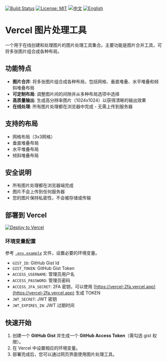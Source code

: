 [![Build Status](https://github.com/DavidKk/vercel-web-scripts/actions/workflows/coverage.workflow.yml/badge.svg)](https://github.com/DavidKk/vercel-web-scripts/actions/workflows/coverage.workflow.yml) [![License: MIT](https://img.shields.io/badge/License-MIT-yellow.svg)](https://opensource.org/licenses/MIT) [![中文](https://img.shields.io/badge/%E6%96%87%E6%A1%A3-%E4%B8%AD%E6%96%87-green?style=flat-square&logo=docs)](https://github.com/DavidKk/vercel-web-scripts/blob/main/README.zh-CN.md) [![English](https://img.shields.io/badge/docs-English-green?style=flat-square&logo=docs)](https://github.com/DavidKk/vercel-web-scripts/blob/main/README.md)

# Vercel 图片处理工具

一个用于在线创建和处理图片的图片处理工具集合。主要功能是图片合并工具，可将多张图片组合成各种布局。

## 功能特点

- **图片合并**: 将多张图片组合成各种布局，包括网格、垂直堆叠、水平堆叠和倾斜堆叠布局
- **可定制布局**: 调整图片间的间隙并从多种布局选项中选择
- **高质量输出**: 生成高分辨率图片（1024x1024）以获得清晰的输出效果
- **在线处理**: 所有图片处理都在浏览器中完成 - 无需上传到服务器

## 支持的布局

- 网格布局（3x3网格）
- 垂直堆叠布局
- 水平堆叠布局
- 倾斜堆叠布局

## 安全说明

- 所有图片处理都在浏览器端完成
- 图片不会上传到任何服务器
- 您的图片保持私密性，不会被存储或传输

## 部署到 Vercel

[![Deploy to Vercel](https://vercel.com/button)](https://vercel.com/new/clone?repository-url=https%3A%2F%2Fgithub.com%2FDavidKk%2Fvercel-web-scripts)

### 环境变量配置

参考 [`.env.example`](./.env.example) 文件，设置必要的环境变量。

- `GIST_ID`: GitHub Gist Id
- `GIST_TOKEN`: GitHub Gist Token
- `ACCESS_USERNAME`: 管理员用户名
- `ACCESS_PASSWORD`: 管理员密码
- `ACCESS_2FA_SECRET`: 2FA 密钥，可以使用 [https://vercel-2fa.vercel.app](https://vercel-2fa.vercel.app) 生成 TOKEN
- `JWT_SECRET`: JWT 密钥
- `JWT_EXPIRES_IN`: JWT 过期时间

## 快速开始

1. 创建一个 **GitHub Gist** 并生成一个 **GitHub Access Token**（需勾选 gist 权限）。
2. 在 Vercel 中设置相应的环境变量。
3. 部署完成后，您可以通过网页界面使用图片处理工具。
